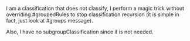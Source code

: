 I am a classification that does not classify, I perform a magic trick without overriding #groupedRules to  stop classification recursion (it is simple in fact, just look at #groups message).

Also, I have no subgroupClassification since it is not needed.
